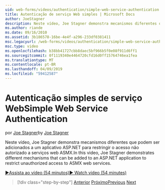 ```yaml
---
uid: web-forms/videos/authentication/simple-web-service-authentication
title: Autenticação de serviço Web simples | Microsoft Docs
author: JoeStagner
description: Neste vídeo, Joe Stagner demonstra mecanismos diferentes que podem ser adicionados a um aplicativo ASP.NET para restringir o acesso não autorizado a serviços web ASMX...
ms.author: riande
ms.date: 09/16/2010
ms.assetid: 3b186578-16be-4e4f-a296-233df0381411
msc.legacyurl: /web-forms/videos/authentication/simple-web-service-authentication
msc.type: video
ms.openlocfilehash: b38bb41727cbb8daec5bf966b5f0e08f911d6ff1
ms.sourcegitcommit: 0f1119340e4464720cfd16d0ff15764746ea1fea
ms.translationtype: MT
ms.contentlocale: pt-BR
ms.lasthandoff: 04/09/2019
ms.locfileid: "59412587"
---
```

# <a name="simple-web-service-authentication"></a><span data-ttu-id="aa0c4-103">Autenticação simples de serviço Web</span><span class="sxs-lookup"><span data-stu-id="aa0c4-103">Simple Web Service Authentication</span></span>

<span data-ttu-id="aa0c4-104">por [Joe Stagner](https://github.com/JoeStagner)</span><span class="sxs-lookup"><span data-stu-id="aa0c4-104">by [Joe Stagner](https://github.com/JoeStagner)</span></span>

<span data-ttu-id="aa0c4-105">Neste vídeo, Joe Stagner demonstra mecanismos diferentes que podem ser adicionados a um aplicativo ASP.NET para restringir o acesso não autorizado a serviços web ASMX.</span><span class="sxs-lookup"><span data-stu-id="aa0c4-105">In this video, Joe Stagner demonstrates different mechanisms that can be added to an ASP.NET application to restrict unauthorized access to ASMX web services.</span></span>

[<span data-ttu-id="aa0c4-106">&#9654;Assista ao vídeo (54 minutos)</span><span class="sxs-lookup"><span data-stu-id="aa0c4-106">&#9654; Watch video (54 minutes)</span></span>](https://channel9.msdn.com/Blogs/ASP-NET-Site-Videos/simple-web-service-authentication)

> [!div class="step-by-step"]
> <span data-ttu-id="aa0c4-107">[Anterior](implement-the-registration-verification-pattern.md)
> [Próximo](creating-inactive-users.md)</span><span class="sxs-lookup"><span data-stu-id="aa0c4-107">[Previous](implement-the-registration-verification-pattern.md)
[Next](creating-inactive-users.md)</span></span>

